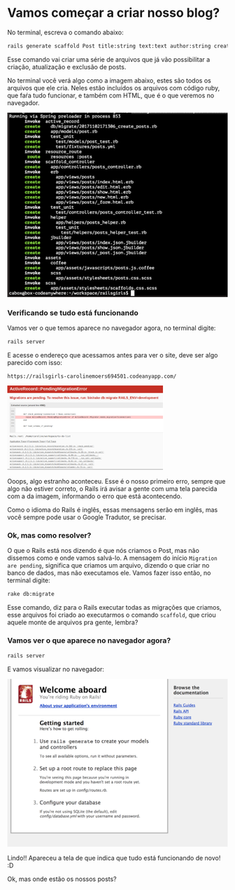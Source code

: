 # Vamos começar a criar nosso blog?

No terminal, escreva o comando abaixo:

```sh
rails generate scaffold Post title:string text:text author:string created_date:datetime published_date:datetime
```
Esse comando vai criar uma série de arquivos que já vão possibilitar a criação, atualização e exclusão de posts.

No terminal você verá algo como a imagem abaixo, estes são todos os arquivos que ele cria. Neles estão incluídos os arquivos com código ruby, que faŕa tudo funcionar, e também com HTML, que é o que veremos no navegador.

![Arquivos](../images/rails/arquivos_blog.png)

### Verificando se tudo está funcionando

Vamos ver o que temos aparece no navegador agora, no terminal digite:

```sh
rails server
```

E acesse o endereço que acessamos antes para ver o site, deve ser algo parecido com isso:

```
https://railsgirls-carolinemoers694501.codeanyapp.com/
```

![Erro](../images/rails/erro_migracao.png)

Ooops, algo estranho aconteceu. Esse é o nosso primeiro erro, sempre que algo não estiver correto, o Rails irá avisar a gente com uma tela parecida com a da imagem, informando o erro que está acontecendo.

Como o idioma do Rails é inglês, essas mensagens serão em inglês, mas você sempre pode usar o Google Tradutor, se precisar.

### Ok, mas como resolver?

O que o Rails está nos dizendo é que nós criamos o Post, mas não dissemos como e onde vamos salvá-lo. A mensagem do início `Migration are pending`, significa que criamos um arquivo, dizendo o que criar no banco de dados, mas não executamos ele. Vamos fazer isso então, no terminal digite:

```sh
rake db:migrate
```

Esse comando, diz para o Rails executar todas as migrações que criamos, esse arquivos foi criado ao executarmos o comando `scaffold`, que criou aquele monte de arquivos pra gente, lembra?

### Vamos ver o que aparece no navegador agora?

```sh
rails server
```

E vamos visualizar no navegador:

![Blog funcionando](../images/rails/app_inicial.png)

Lindo!! Apareceu a tela de que indica que tudo está funcionando de novo! :D

Ok, mas onde estão os nossos posts?
